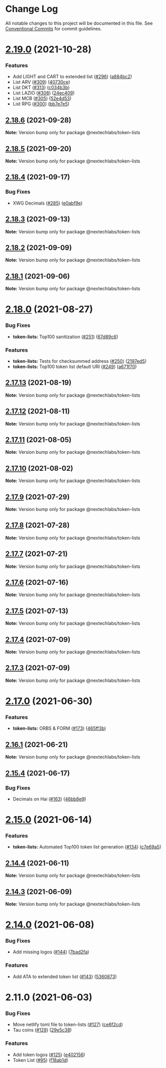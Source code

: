 # Change Log

All notable changes to this project will be documented in this file.
See [Conventional Commits](https://conventionalcommits.org) for commit guidelines.

# [2.19.0](https://github.com/Chef-Cheems/pancake-toolkit/compare/@nextechlabs/token-lists@2.18.6...@nextechlabs/token-lists@2.19.0) (2021-10-28)


### Features

* Add LIGHT and CART to extended list ([#296](https://github.com/Chef-Cheems/pancake-toolkit/issues/296)) ([a884bc2](https://github.com/Chef-Cheems/pancake-toolkit/commit/a884bc22892b02910980d559f3a6eea4c162f04b))
* List ARV ([#309](https://github.com/Chef-Cheems/pancake-toolkit/issues/309)) ([40730ce](https://github.com/Chef-Cheems/pancake-toolkit/commit/40730ce2e13c4322701babf054580617e665f22c))
* List DKT ([#313](https://github.com/Chef-Cheems/pancake-toolkit/issues/313)) ([c034b3b](https://github.com/Chef-Cheems/pancake-toolkit/commit/c034b3b1cb0adb21df0d2c6bf02a05c2fc96f665))
* List LAZIO ([#308](https://github.com/Chef-Cheems/pancake-toolkit/issues/308)) ([24ec409](https://github.com/Chef-Cheems/pancake-toolkit/commit/24ec409f42e640f1a6eb4e3184c26f2858ade911))
* List MCB ([#305](https://github.com/Chef-Cheems/pancake-toolkit/issues/305)) ([52e4d53](https://github.com/Chef-Cheems/pancake-toolkit/commit/52e4d53ddf9d3a491e624317d0637cd99f39e1c6))
* List RPG ([#300](https://github.com/Chef-Cheems/pancake-toolkit/issues/300)) ([bb7e7e5](https://github.com/Chef-Cheems/pancake-toolkit/commit/bb7e7e520a8902f70e6701ccc2ac87e82701070b))





## [2.18.6](https://github.com/nextechlabs/nex-toolkit/compare/@nextechlabs/token-lists@2.18.5...@nextechlabs/token-lists@2.18.6) (2021-09-28)

**Note:** Version bump only for package @nextechlabs/token-lists





## [2.18.5](https://github.com/nextechlabs/nex-toolkit/compare/@nextechlabs/token-lists@2.18.4...@nextechlabs/token-lists@2.18.5) (2021-09-20)

**Note:** Version bump only for package @nextechlabs/token-lists





## [2.18.4](https://github.com/nextechlabs/nex-toolkit/compare/@nextechlabs/token-lists@2.18.3...@nextechlabs/token-lists@2.18.4) (2021-09-17)


### Bug Fixes

* XWG Decimals ([#285](https://github.com/pancakeswap/pancake-toolkit/issues/285)) ([e0abf9e](https://github.com/pancakeswap/pancake-toolkit/commit/e0abf9edff43698c00d83b807b12a867440d0ad4))





## [2.18.3](https://github.com/nextechlabs/nex-toolkit/compare/@nextechlabs/token-lists@2.18.2...@nextechlabs/token-lists@2.18.3) (2021-09-13)

**Note:** Version bump only for package @nextechlabs/token-lists





## [2.18.2](https://github.com/nextechlabs/nex-toolkit/compare/@nextechlabs/token-lists@2.18.1...@nextechlabs/token-lists@2.18.2) (2021-09-09)

**Note:** Version bump only for package @nextechlabs/token-lists





## [2.18.1](https://github.com/nextechlabs/nex-toolkit/compare/@nextechlabs/token-lists@2.18.0...@nextechlabs/token-lists@2.18.1) (2021-09-06)

**Note:** Version bump only for package @nextechlabs/token-lists





# [2.18.0](https://github.com/nextechlabs/nex-toolkit/compare/@nextechlabs/token-lists@2.17.13...@nextechlabs/token-lists@2.18.0) (2021-08-27)


### Bug Fixes

* **token-lists:** Top100 sanitization ([#251](https://github.com/pancakeswap/pancake-toolkit/issues/251)) ([67d89c6](https://github.com/pancakeswap/pancake-toolkit/commit/67d89c63e0630cb20354c35847d76b2b36af2d8e))


### Features

* **token-lists:** Tests for checksummed address ([#250](https://github.com/pancakeswap/pancake-toolkit/issues/250)) ([2197ed5](https://github.com/pancakeswap/pancake-toolkit/commit/2197ed52c572f15001cc09c6bccb553ae614c049))
* **token-lists:** Top100 token list default URI ([#249](https://github.com/pancakeswap/pancake-toolkit/issues/249)) ([a671f70](https://github.com/pancakeswap/pancake-toolkit/commit/a671f70f5a021e28c9a8bbcbaf15341effc26c54))





## [2.17.13](https://github.com/nextechlabs/nex-toolkit/compare/@nextechlabs/token-lists@2.17.12...@nextechlabs/token-lists@2.17.13) (2021-08-19)

**Note:** Version bump only for package @nextechlabs/token-lists





## [2.17.12](https://github.com/nextechlabs/nex-toolkit/compare/@nextechlabs/token-lists@2.17.11...@nextechlabs/token-lists@2.17.12) (2021-08-11)

**Note:** Version bump only for package @nextechlabs/token-lists





## [2.17.11](https://github.com/nextechlabs/nex-toolkit/compare/@nextechlabs/token-lists@2.17.10...@nextechlabs/token-lists@2.17.11) (2021-08-05)

**Note:** Version bump only for package @nextechlabs/token-lists





## [2.17.10](https://github.com/nextechlabs/nex-toolkit/compare/@nextechlabs/token-lists@2.17.9...@nextechlabs/token-lists@2.17.10) (2021-08-02)

**Note:** Version bump only for package @nextechlabs/token-lists





## [2.17.9](https://github.com/nextechlabs/nex-toolkit/compare/@nextechlabs/token-lists@2.17.8...@nextechlabs/token-lists@2.17.9) (2021-07-29)

**Note:** Version bump only for package @nextechlabs/token-lists





## [2.17.8](https://github.com/nextechlabs/nex-toolkit/compare/@nextechlabs/token-lists@2.17.7...@nextechlabs/token-lists@2.17.8) (2021-07-28)

**Note:** Version bump only for package @nextechlabs/token-lists





## [2.17.7](https://github.com/nextechlabs/nex-toolkit/compare/@nextechlabs/token-lists@2.17.6...@nextechlabs/token-lists@2.17.7) (2021-07-21)

**Note:** Version bump only for package @nextechlabs/token-lists





## [2.17.6](https://github.com/nextechlabs/nex-toolkit/compare/@nextechlabs/token-lists@2.17.5...@nextechlabs/token-lists@2.17.6) (2021-07-16)

**Note:** Version bump only for package @nextechlabs/token-lists





## [2.17.5](https://github.com/nextechlabs/nex-toolkit/compare/@nextechlabs/token-lists@2.17.4...@nextechlabs/token-lists@2.17.5) (2021-07-13)

**Note:** Version bump only for package @nextechlabs/token-lists





## [2.17.4](https://github.com/nextechlabs/nex-toolkit/compare/@nextechlabs/token-lists@2.17.3...@nextechlabs/token-lists@2.17.4) (2021-07-09)

**Note:** Version bump only for package @nextechlabs/token-lists





## [2.17.3](https://github.com/nextechlabs/nex-toolkit/compare/@nextechlabs/token-lists@2.17.0...@nextechlabs/token-lists@2.17.3) (2021-07-09)

**Note:** Version bump only for package @nextechlabs/token-lists





# [2.17.0](https://github.com/nextechlabs/nex-toolkit/compare/@nextechlabs/token-lists@2.16.1...@nextechlabs/token-lists@2.17.0) (2021-06-30)


### Features

* **token-lists:** ORBS & FORM ([#173](https://github.com/pancakeswap/pancake-toolkit/issues/173)) ([465ff3b](https://github.com/pancakeswap/pancake-toolkit/commit/465ff3bcf025dc53e06366ef841b643b2dc84341))





## [2.16.1](https://github.com/nextechlabs/nex-toolkit/compare/@nextechlabs/token-lists@2.15.4...@nextechlabs/token-lists@2.16.1) (2021-06-21)

**Note:** Version bump only for package @nextechlabs/token-lists





## [2.15.4](https://github.com/nextechlabs/nex-toolkit/compare/@nextechlabs/token-lists@2.15.0...@nextechlabs/token-lists@2.15.4) (2021-06-17)


### Bug Fixes

* Decimals on Hai ([#163](https://github.com/pancakeswap/pancake-toolkit/issues/163)) ([46bb8e9](https://github.com/pancakeswap/pancake-toolkit/commit/46bb8e9eab419cea641d46e635e217442e026486))





# [2.15.0](https://github.com/nextechlabs/nex-toolkit/compare/@nextechlabs/token-lists@2.14.4...@nextechlabs/token-lists@2.15.0) (2021-06-14)


### Features

* **token-lists:** Automated Top100 token list generation ([#134](https://github.com/pancakeswap/pancake-toolkit/issues/134)) ([c7e69a5](https://github.com/pancakeswap/pancake-toolkit/commit/c7e69a56c22911c6822632ecb267b4e0ecab8d14))





## [2.14.4](https://github.com/nextechlabs/nex-toolkit/compare/@nextechlabs/token-lists@2.14.3...@nextechlabs/token-lists@2.14.4) (2021-06-11)

**Note:** Version bump only for package @nextechlabs/token-lists





## [2.14.3](https://github.com/nextechlabs/nex-toolkit/compare/@nextechlabs/token-lists@2.14.0...@nextechlabs/token-lists@2.14.3) (2021-06-09)

**Note:** Version bump only for package @nextechlabs/token-lists





# [2.14.0](https://github.com/nextechlabs/nex-toolkit/compare/@nextechlabs/token-lists@2.11.0...@nextechlabs/token-lists@2.14.0) (2021-06-08)


### Bug Fixes

* Add missing logos ([#144](https://github.com/pancakeswap/pancake-toolkit/issues/144)) ([7bad2fa](https://github.com/pancakeswap/pancake-toolkit/commit/7bad2faa6ab163e2883a0231961cffa6dbd9455d))


### Features

* Add ATA to extended token list ([#143](https://github.com/pancakeswap/pancake-toolkit/issues/143)) ([5360873](https://github.com/pancakeswap/pancake-toolkit/commit/5360873fa08d75ba34251f401a37dae28a7fc4c8))





# 2.11.0 (2021-06-03)


### Bug Fixes

* Move netlify toml file to token-lists ([#127](https://github.com/pancakeswap/pancake-toolkit/issues/127)) ([ce6f2cd](https://github.com/pancakeswap/pancake-toolkit/commit/ce6f2cd41faf44af16322e4a37d93af6750dd592))
* Tau coins ([#129](https://github.com/pancakeswap/pancake-toolkit/issues/129)) ([29e5c38](https://github.com/pancakeswap/pancake-toolkit/commit/29e5c383f6460474510662bf8cfebe0b15ffc003))


### Features

* Add token logos ([#125](https://github.com/pancakeswap/pancake-toolkit/issues/125)) ([e402156](https://github.com/pancakeswap/pancake-toolkit/commit/e402156f2c304b1b6f26324ddb91ba7d277f1821))
* Token List ([#95](https://github.com/pancakeswap/pancake-toolkit/issues/95)) ([f18ab1d](https://github.com/pancakeswap/pancake-toolkit/commit/f18ab1dc1eaecd447ae449ee1437c58f02db6abf))

